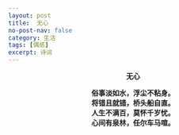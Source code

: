 ```yaml
---
layout: post
title:  无心
no-post-nav: false
category: 生活
tags: [偶感]
excerpt: 诗词
---
```


**<center>无心</center>**

**<center>俗事淡如水，浮尘不粘身。</center>**
**<center>将错且就错，桥头船自直。</center>**
**<center>人生不满百，莫怀千岁忧。</center>**
**<center>心间有泉林，任尔车马喧。</center>**